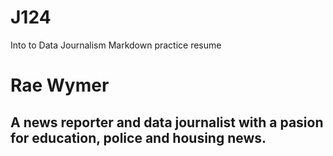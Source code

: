 # J124
Into to Data Journalism Markdown practice resume
<h1> Rae Wymer </h1> 

<h2> A news reporter and data journalist with a pasion for education, police and housing news. </h2>

